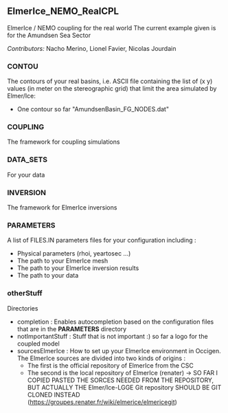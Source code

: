 ## ElmerIce_NEMO_RealCPL

ElmerIce / NEMO coupling for  the real world
The current example given is for the Amundsen Sea Sector

*Contributors:* Nacho Merino, Lionel Favier, Nicolas Jourdain

### CONTOU
The contours of your real basins, i.e. ASCII file containing the list of (x y) values (in meter on the stereographic grid) that limit the area simulated by Elmer/Ice:
* One contour so far "AmundsenBasin\_FG\_NODES.dat"

### COUPLING
The framework for coupling simulations

### DATA\_SETS
For your data

### INVERSION
The framework for ElmerIce inversions

### PARAMETERS
A list of FILES.IN parameters files for your configuration including :
* Physical parameters (rhoi, yeartosec ...)
* The path to your ElmerIce mesh
* The path to your ElmerIce inversion results
* The path to your data

### otherStuff
Directories
* completion : Enables autocompletion based on the configuration files that are in the **PARAMETERS** directory
* notImportantStuff : Stuff that is not important :) so far a logo for the coupled model
* sourcesElmerIce : How to set up your ElmerIce environment in Occigen. The ElmerIce sources are divided into two kinds of origins :
  * The first is the official repository of ElmerIce from the CSC
  * The second is the local repository of ElmerIce (renater) -> SO FAR I COPIED PASTED THE SORCES NEEDED FROM THE REPOSITORY, BUT ACTUALLY THE Elmer/Ice-LGGE Git repository SHOULD BE GIT CLONED INSTEAD (https://groupes.renater.fr/wiki/elmerice/elmericegit)


